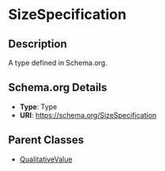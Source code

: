 # SizeSpecification

## Description
A type defined in Schema.org.

## Schema.org Details
- **Type**: Type
- **URI**: https://schema.org/SizeSpecification

## Parent Classes
- [QualitativeValue](../QualitativeValue.md)

